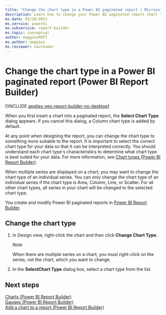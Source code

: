 ```yaml
---
title: "Change the chart type in a Power BI paginated report | Microsoft Docs"
description: Learn how to change your Power BI paginated report chart type at any point in report design. Improve interpretation with characteristics appropriate for your data in Power BI Report Builder.
ms.date: 03/28/2023
ms.service: powerbi
ms.subservice: report-builder
ms.topic: conceptual
author: maggiesMSFT
ms.author: maggies
ms.reviewer: saurkumar
---
```

# Change the chart type in a Power BI paginated report (Power BI Report Builder)

[!INCLUDE [applies-yes-report-builder-no-desktop](../../../includes/applies-yes-report-builder-no-desktop.md)]

When you first insert a chart into a paginated report, the **Select Chart Type** dialog appears. If you cancel this dialog, a Column chart type is added by default.  
  
 At any point when designing the report, you can change the chart type to something more suitable to the report. It is important to select the correct chart type for your data so that it can be interpreted correctly. You should understand each chart type's characteristics to determine what chart type is best suited for your data. For more information, see [Chart types &#40;Power BI Report Builder&#41;](/sql/reporting-services/report-design/chart-types-report-builder-and-ssrs).  
  
 When multiple series are displayed on a chart, you may want to change the chart type of an individual series. You can only change the chart type of an individual series if the chart type is Area, Column, Line, or Scatter. For all other chart types, all series in your chart will be changed to the selected chart type.  
  
You create and modify Power BI paginated reports in [Power BI Report Builder](../../report-builder-power-bi.md).
  
## Change the chart type  
  
1. In Design view, right-click the chart and then click **Change Chart Type**.  
  
    > [!NOTE]  
    >  When there are multiple series on a chart, you must right-click on the series, not the chart, which you want to change.  
  
1. In the **SelectChart Type** dialog box, select a chart type from the list.  
  
## Next steps

 [Charts (Power BI Report Builder)](charts-report-builder.md)   
 [Gauges &#40;Power BI Report Builder&#41;](/sql/reporting-services/report-design/gauges-report-builder-and-ssrs)   
 [Add a chart to a report &#40;Power BI Report Builder&#41;](/sql/reporting-services/report-design/add-a-chart-to-a-report-report-builder-and-ssrs)  
  
  

